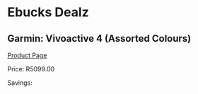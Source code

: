 
# Ebucks Dealz
## Garmin: Vivoactive 4 (Assorted Colours)
[Product Page](https://www.ebucks.com/web/shop/productSelected.do?prodId=823705206&catId=872270976)

Price: R5099.00

Savings: 


	